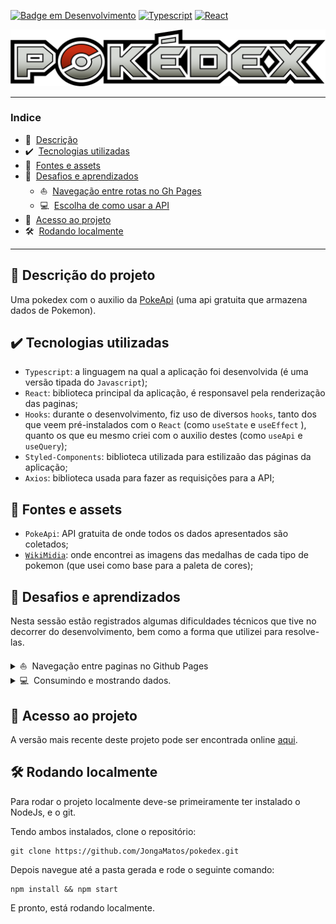 
<span id="start">

[![Badge em Desenvolvimento](http://img.shields.io/static/v1?label=STATUS&message=EM%20DESENVOLVIMENTO&color=yellow&style=for-the-badge)](#start)
[![Typescript](http://img.shields.io/static/v1?label=Typescript&message=4.5.5&color=3178C6&style=for-the-badge)](#start)
[![React](http://img.shields.io/static/v1?label=React&message=17.0.2&color=61DAF9&style=for-the-badge)](#start)


[![Pokedex-logo](./src/assets/pokedex-banner.png)](#start)

---


### Indice

* 📄&nbsp; [Descrição](#---descrição-do-projeto)
* ✔️&nbsp; [Tecnologias utilizadas](#%EF%B8%8F---tecnologias-utilizadas)
* 📖&nbsp; [Fontes e assets](#--fontes-e-assets)
* 🤔&nbsp; [Desafios e aprendizados](#--desafios-e-aprendizados)
  * ⛵&nbsp; [Navegação entre rotas no Gh Pages](#--desafios-e-aprendizados)
  * 💻&nbsp; [Escolha de como usar a API](#--desafios-e-aprendizados)
* 📁&nbsp; [Acesso ao projeto](#--acesso-ao-projeto)
* 🛠️&nbsp; [Rodando localmente](#%EF%B8%8F--rodando-localmente)


---



## 📄   Descrição do projeto 

Uma pokedex com o auxilio da [PokeApi](https://pokeapi.co/) (uma api gratuita que armazena dados de Pokemon).


## ✔️   Tecnologias utilizadas 
- `Typescript`: a linguagem na qual a aplicação foi desenvolvida (é uma versão tipada do `Javascript`);
- `React`: biblioteca principal da aplicação, é responsavel pela renderização das paginas;
- `Hooks`: durante o desenvolvimento, fiz uso de diversos `hooks`, tanto dos que veem pré-instalados com o `React` (como `useState` e `useEffect` ), quanto os que eu mesmo criei com o auxilio destes (como `useApi` e `useQuery`);
- `Styled-Components`: biblioteca utilizada para estilizaão das páginas da aplicação;
- `Axios`: biblioteca usada para fazer as requisições para a API;


## 📖  Fontes e assets

- `PokeApi`: API gratuita de onde todos os dados apresentados são coletados;
- [`WikiMidia`](https://commons.wikimedia.org/wiki/Category:Pok%C3%A9mon_types_icons): onde encontrei as imagens das medalhas de cada tipo de pokemon (que usei como base para a paleta de cores);


## 🤔  Desafios e aprendizados

Nesta sessão estão registrados algumas dificuldades técnicos que tive no decorrer do desenvolvimento, bem como a forma que utilizei para resolve-las.

<details>
<summary  >⛵&nbsp; Navegação entre paginas no Github Pages
</summary>
<br/>

<div style="margin-left: 1rem;">

Essa foi a primeira aplicação com navegação entre paginas com rotas que adicionei ao Github Pages, e não demorou para que surgissem comportamentos inseperados.


### Indice

- [Primeira dififuldade](#primeira-dificuldade)
- [Segunda dificuldade](#segunda-dificuldade)


## Primeira dificuldade

O primeiro foi quando vi que a páginas estvam todas em branco, isso ocorreu pois era necessário adaptar a rota base de "/" para "/pokedex/", afinal este é o endereço onde o Gh Pages colocou a aplicação.

## Segunda dificuldade

### Comportamento observado

O segundo foi quando notei problemas para acessar rotas diferentes da rota base da aplicação, por exemplo:

  1. Se eu navegasse da rota base ('/pokedex/') para a rota de visualização de pokemons ('/pokedex/pokemons/') pela interface, tudo funcionaría como esperado. 
  2. Se tentasse recarregar a pagina nessa segunda rota ou acessar sua url diretamente, seria renderizada uma pagina do Gh Pages constando 'Erro 404, página não encontrada".


### Causas

Após um pouco de pesquisa, descobri que isso ocorre pois o Gh Pages lida com "landind pages", e quando renderiza a rota ele busca o arquivo `index.html`, que no caso não existe para todas as rotas.

Demorou um pouco para encontrar uma solução para este problema, cheguei a cogitar deixar desta forma, pois "é o comportamento normal da plataforma". Porem a ideia de alguem acessar a aplicação, ver tudo funcionando, para depois atualizar a pagina e se deparar com esse comportameno, me fez continuar buscando soluções.


### Solução

Muitas das possiveis formas de solucionar o problema seriam inviaveis devido as limitações do Gh Pages, por exemplo: rodar um servidor NodeJs, que garanta que que todas as rotas sejam "redirecionadas" pelo arquivo `index.html` (não é possivel pois o ambiente do Github só permite arquivos estáticos).

No final, solucionei de forma relativamente simples: alterei a estratégia de roteamento.

A biblioteca `react-router-dom` (usada para navegação das rotas), possui um roteador diferente do "padrão" (`BrowserRouter`), chamado `HashRouter`. Neste roteador as rotas passam a ser relativas a um `#` (por exemplo: '/pokedex/' passa a ser '/pokedex/#' e '/pokedex/pokemons' vira '/pokedex/#/pokemons'), este caracter é interpretado pelo navegador como se estivesse tentando ir para uma região da mesma página, e consequentemente ele ainda busca o arquivo `index.html` da rota principal, permitindo acessar todas as rotas diretamente e recarregar a pagina sem problemas. 

</div>


</details>

<details>
<summary > 💻&nbsp; Consumindo e mostrando dados.</h3>
</summary>
<!-- <br> -->
<div style="margin-left: 1rem;">

### Indice
 
0. [Recursos utilizados](#os-recursos-que-utlilizei)
1. [A primeira estratégia](#1-primeira-estratégia)
2. [A segunda estratégia](#2-segunda-estratégia)
3. [A terceira estratégia](#3-terceira-estratégia)

## Os recursos que utlilizei
1. A aplicação faz uso de dois endpoints da PokeApi:
   1.  **/pokemon/:id** : que retorna todas as informações associadas a um pokemon que possui o id referenciado, me referirei a este endpoind como ***details***.
   2.  **/pokemon/** : retorna uma lista de nomes e id's de pokemons, iniciando no query offset (valor padrão igual a zero) e retornando uma quantia de itens igual ao query limit (valor padrão igual a vinte), vou me referir a este endpoint como ***list***.
2.  A cor dos cards na pagina de listar pokemons depende do tipo do pokemon, informação obtida com o endpoint ***details***.
3.  As imagens dos pokemons são obtidas no repositório [sprites](https://github.com/PokeAPI/sprites), onde são nomeadas pelo id de cada pokemon (tornando facil encontrar suas url's).


Agora, sobre minhas estratégias e dificuldades:

## 1. Primeira estratégia

### 1.1. O ponto de partida

De inicio eu havia tentado usar estes recursos da seguinte forma:

1. Ao entrar na tela de listagem de pokemons, fazia uma requisição para o endpoint ***list***, pedindo o nome de todos os pokemons cadastrados (offset=0 e limit=1126);
2. Com a função .map, renderizar um componente Card para cada pokemon com os dados obtidos e a imagem encontrada com o id.
3. Dentro do componente Card se fazia uma requisição para o endpoint ***details***, alterando a cor de fundo da padrão para a cor que representa o tipo do pokemon.

### 1.2. Observações

Fazendo as coisas desta forma, me deparei com alguns problemas:
* A pagina se tornou extremamente pesada e lenta devido a quantidade de componentes renderizados;
* As imagens demoravam muito para carregar tambem devido a grande quantidade;
* A chamada por details em cada Card de forma individual aumentou muito a demora para que os mesmos obtivessem suas cores finais;

No geral, a pagina estava longe de ser fluida e sua performance deixando muito a desejar.

### 1.3. Nova solução 

Pensando em uma forma de otimizar este fluxo, pensei na [segunda estratégia](#2-segunda-estratégia);

## 2. Segunda estratégia

### 2.1. A ideia

Minha primeira ideia de otmização foi diminuir a quantia de dados que precisam ser carregados, então:

1. Passei a chamar ***list*** para pegar apenas uma porção do total de pokemons na pagina.
2. Mostrar as informações da mesma forma da estratégia anterior.
3. Adicionar um sistema de paginação, para poder navegar para a próxima pagina, onde uma porção diferente dos dados seriam carregados.

### 2.2. Comportamento observado
Desta forma a pagina e seus componentes passaram a carregar de forma mais rapida, mas ainda podia-se perceber as imagens terminando de carregar e um delay para os Cards assumirem suas cores finais.

### 2.3. Ajuste
Para passar uma maior impressão de fluidez, tive a ideia de colocar um timer na pagina. Depois de ***list*** retornar os dados iniciais, a pagina continuaria mostrando a tela de carregamento por alguns instantes a mais, enquanto isso as imagens e dados dos Cards terminariam de carregar (ocultas com a propriedade "display: none;" do CSS), dando uma maior sensação de fluidez.

### 2.4. Novo problema
Com isso, meu problema inicial estava solucionado, mas acabei me deparando com outro. Na lista de funcionalidades que pretendia implementar, se encontram a possibilidade de filtrar os pokemons por tipo, e a possibilidade de pesquisar pokemons por nome (visualizando a melhor correspondencia). Ambas são funcionalidades que a PokeApi não traz suporte, então para implementa-las, seria necessário ter todas as informações disponiveis de forma simultanea.

### 2.5. Como resolver?

Refletindo sobre como viabilisar estas funcionalidades, pensei na [terceira estratégia](#3-terceira-estratégia).

## 3. Terceira estratégia

</details>

 
## 📁  Acesso ao projeto
A versão mais recente deste projeto pode ser encontrada online [aqui](https://jongamatos.github.io/pokedex/#/).



## 🛠️  Rodando localmente 

Para rodar o projeto localmente deve-se primeiramente ter instalado o NodeJs, e o git.


Tendo ambos instalados, clone o repositório:
```
git clone https://github.com/JongaMatos/pokedex.git
```
Depois navegue até a pasta gerada e rode o seguinte comando:

```
npm install && npm start
```
E pronto, está rodando localmente.













